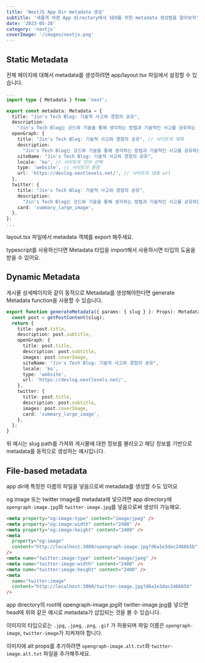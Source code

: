```yaml
---
title: 'NextJS App Dir metadata 생성'
subtitle: '새롭게 바뀐 App directory에서 SEO를 위한 metadata 생성법을 알아보자'
date: '2023-05-28'
category: 'nextjs'
coverImage: '/images/nextjs.png'
---
```


## Static Metadata

전체 페이지에 대해서 metadata를 생성하려면 app/layout.tsx 파일에서 설정할 수 있습니다.

```ts
...
import type { Metadata } from 'next';

export const metadata: Metadata = {
  title: "Jin's Tech Blog: 기술적 사고와 경험의 공유",
  description:
    "Jin's Tech Blog는 코드와 기술을 통해 생각하는 방법과 기술적인 사고를 공유하는 블로그입니다.",
  openGraph: {
    title: "Jin's Tech Blog: 기술적 사고와 경험의 공유", // 사이트의 제목
    description:
      "Jin's Tech Blog는 코드와 기술을 통해 생각하는 방법과 기술적인 사고를 공유하는 블로그입니다.", // 사이트 설명
    siteName: "Jin's Tech Blog: 기술적 사고와 경험의 공유",
    locale: 'ko', // 사이트의 언어 선택
    type: 'website', // 사이트의 종류
    url: 'https://devlog.nextlevels.net/', // 사이트의 대표 url
  },
  twitter: {
    title: "Jin's Tech Blog: 기술적 사고와 경험의 공유",
    description:
      "Jin's Tech Blog는 코드와 기술을 통해 생각하는 방법과 기술적인 사고를 공유하는 블로그입니다.",
    card: 'summary_large_image',
  },
};
...
```

layout.tsx 파일에서 metadata 객체를 export 해주세요.

typescript를 사용하신다면 Metadata 타입을 import해서 사용하시면 타입의 도움을 받을 수 있어요.

## Dynamic Metadata

게시물 상세페이지와 같이 동적으로 Metadata를 생성해야한다면 generate Metadata function을 사용할 수 있습니다.

```ts
export function generateMetadata({ params: { slug } }: Props): Metadata {
  const post = getPostContent(slug);
  return {
    title: post.title,
    description: post.subtitle,
    openGraph: {
      title: post.title,
      description: post.subtitle,
      images: post.coverImage,
      siteName: "Jin's Tech Blog: 기술적 사고와 경험의 공유",
      locale: 'ko',
      type: 'website',
      url: 'https://devlog.nextlevels.net/',
    },
    twitter: {
      title: post.title,
      description: post.subtitle,
      images: post.coverImage,
      card: 'summary_large_image',
    },
  };
}
```

위 예시는 slug path를 가져와 게시물에 대한 정보를 불러오고 해당 정보를 기반으로 metadata를 동적으로 생성하는 예시입니다.

## File-based metadata

app dir에 특정한 이름의 파일을 넣음으로써 metadata를 생성할 수도 있어요

og image 또는 twitter image를 metadata에 넣으려면 app directory에 `opengraph-image.jpg`와 `twitter-image.jpg`를 넣음으로써 생성이 가능해요.

```html
<meta property="og:image:type" content="image/jpeg" />
<meta property="og:image:width" content="2400" />
<meta property="og:image:height" content="2400" />
<meta
  property="og:image"
  content="http://localhost:3000/opengraph-image.jpg?d6a1e3dac2466b5b"
/>
<meta name="twitter:image:type" content="image/jpeg" />
<meta name="twitter:image:width" content="2400" />
<meta name="twitter:image:height" content="2400" />
<meta
  name="twitter:image"
  content="http://localhost:3000/twitter-image.jpg?d6a1e3dac2466b5b"
/>
```

app directory의 root에 opengraph-image.jpg와 twitter-image.jpg를 넣으면 head에 위와 같은 예시로 metadata가 삽입되는 것을 볼 수 있습니다.

이미지의 타입으로는 `.jpg`, `.jpeg`, `.png`, `.gif` 가 허용되며 파일 이름은 `opengraph-image`, `twitter-image`가 지켜져야 합니다.

이미지에 alt props를 추가하려면 `opengraph-image.alt.txt`와 `twitter-image.alt.txt` 파일을 추가해주세요.
